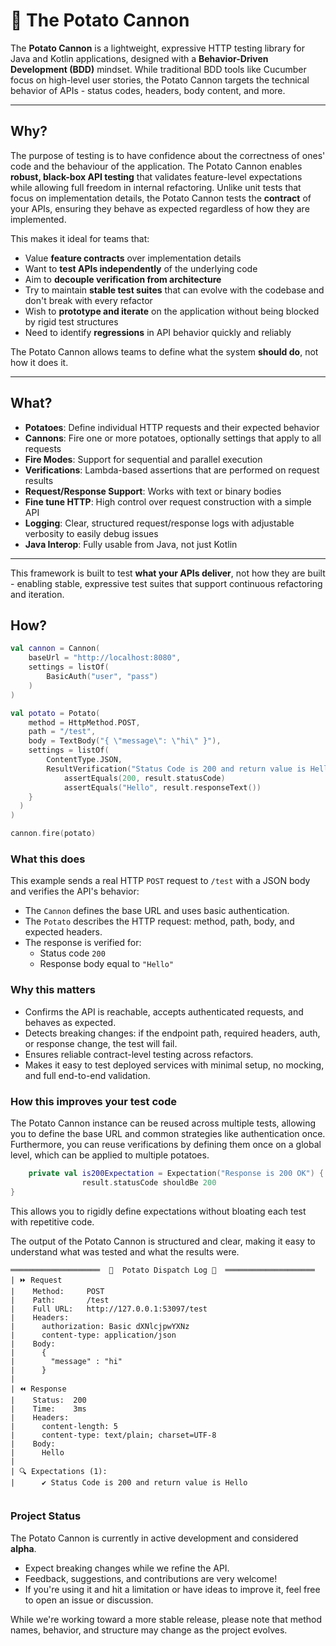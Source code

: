 # 🥔 The Potato Cannon

The **Potato Cannon** is a lightweight, expressive HTTP testing library for Java and Kotlin applications, designed with a **Behavior-Driven Development (BDD)** mindset. 
While traditional BDD tools like Cucumber focus on high-level user stories, the Potato Cannon targets the technical behavior of APIs - status codes, headers, body content, and more.

---

## Why?

The purpose of testing is to have confidence about the correctness of ones' code and the behaviour of the application. 
The Potato Cannon enables **robust, black-box API testing** that validates feature-level expectations while allowing full freedom in internal refactoring.
Unlike unit tests that focus on implementation details, the Potato Cannon tests the **contract** of your APIs, ensuring they behave as expected regardless of how they are implemented.

This makes it ideal for teams that:

- Value **feature contracts** over implementation details
- Want to **test APIs independently** of the underlying code
- Aim to **decouple verification from architecture**
- Try to maintain **stable test suites** that can evolve with the codebase and don't break with every refactor
- Wish to **prototype and iterate** on the application without being blocked by rigid test structures
- Need to identify **regressions** in API behavior quickly and reliably

The Potato Cannon allows teams to define what the system **should do**, not how it does it.

---

## What?

- **Potatoes**: Define individual HTTP requests and their expected behavior
- **Cannons**: Fire one or more potatoes, optionally settings that apply to all requests
- **Fire Modes**: Support for sequential and parallel execution
- **Verifications**: Lambda-based assertions that are performed on request results
- **Request/Response Support**: Works with text or binary bodies
- **Fine tune HTTP**: High control over request construction with a simple API
- **Logging**: Clear, structured request/response logs with adjustable verbosity to easily debug issues
- **Java Interop**: Fully usable from Java, not just Kotlin

---

This framework is built to test **what your APIs deliver**, not how they are built - enabling stable, expressive test suites that support continuous refactoring and iteration.

## How?


```kotlin
val cannon = Cannon(
    baseUrl = "http://localhost:8080",
    settings = listOf(
        BasicAuth("user", "pass")
    )
)

val potato = Potato(
    method = HttpMethod.POST,
    path = "/test",
    body = TextBody("{ \"message\": \"hi\" }"),
    settings = listOf(
        ContentType.JSON,
        ResultVerification("Status Code is 200 and return value is Hello") { result ->
            assertEquals(200, result.statusCode)
            assertEquals("Hello", result.responseText())
    }
  )
)

cannon.fire(potato)
```

### What this does

This example sends a real HTTP `POST` request to `/test` with a JSON body and verifies the API's behavior:

- The `Cannon` defines the base URL and uses basic authentication.
- The `Potato` describes the HTTP request: method, path, body, and expected headers.
- The response is verified for:
    - Status code `200`
    - Response body equal to `"Hello"`

### Why this matters

- Confirms the API is reachable, accepts authenticated requests, and behaves as expected.
- Detects breaking changes: if the endpoint path, required headers, auth, or response change, the test will fail.
- Ensures reliable contract-level testing across refactors.
- Makes it easy to test deployed services with minimal setup, no mocking, and full end-to-end validation.


### How this improves your test code

The Potato Cannon instance can be reused across multiple tests, allowing you to define the base URL and common strategies like authentication once. 
Furthermore, you can reuse verifications by defining them once on a global level, which can be applied to multiple potatoes.

```kotlin
    private val is200Expectation = Expectation("Response is 200 OK") { result ->
                result.statusCode shouldBe 200
}
```
This allows you to rigidly define expectations without bloating each test with repetitive code.

The output of the Potato Cannon is structured and clear, making it easy to understand what was tested and what the results were.

```
════════════════════  🥔  Potato Dispatch Log 🥔  ════════════════════
| ⏩ Request
|    Method:     POST
|    Path:       /test
|    Full URL:   http://127.0.0.1:53097/test
|    Headers:
|      authorization: Basic dXNlcjpwYXNz
|      content-type: application/json
|    Body:
|      {
|        "message" : "hi"
|      }
| 
| ⏪ Response
|    Status:  200
|    Time:    3ms
|    Headers:
|      content-length: 5
|      content-type: text/plain; charset=UTF-8
|    Body:
|      Hello
| 
| 🔍 Expectations (1):
|      ✔ Status Code is 200 and return value is Hello


```

### Project Status

The Potato Cannon is currently in active development and considered **alpha**.

- Expect breaking changes while we refine the API.
- Feedback, suggestions, and contributions are very welcome!
- If you're using it and hit a limitation or have ideas to improve it, feel free to open an issue or discussion.

While we're working toward a more stable release, please note that method names, behavior, and structure may change as the project evolves.








